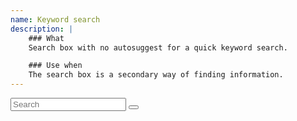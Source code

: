 ```yaml
---
name: Keyword search
description: |
    ### What
    Search box with no auto­suggest for a quick keyword search.

    ### Use when
    The search box is a secondary way of finding information.
---
```

<div class="form-control">
    <input type="text" placeholder="Search" class="text-input" />
    <button class="btn btn--unstyled"><em class="fa fa-search fa-lg"></em>
    </button>
</div>